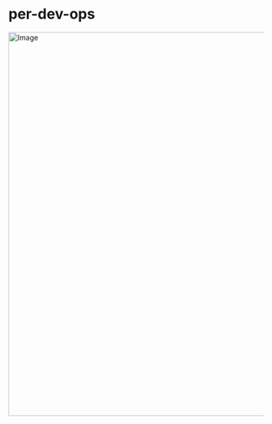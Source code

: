 # per-dev-ops
<img width="1114" height="759" alt="Image" src="https://github.com/user-attachments/assets/cf9448c7-be55-47ff-8835-23b38f8cd48c" />

